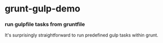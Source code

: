 # grunt-gulp-demo

### run gulpfile tasks from gruntfile

It's surprisingly straightforward to run predefined gulp tasks within grunt.
